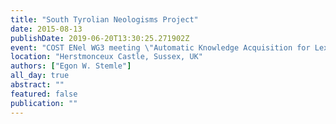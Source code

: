 ```yaml
---
title: "South Tyrolian Neologisms Project"
date: 2015-08-13
publishDate: 2019-06-20T13:30:25.271902Z
event: "COST ENel WG3 meeting \"Automatic Knowledge Acquisition for Lexicography\""
location: "Herstmonceux Castle, Sussex, UK"
authors: ["Egon W. Stemle"]
all_day: true
abstract: ""
featured: false
publication: ""
---
```


